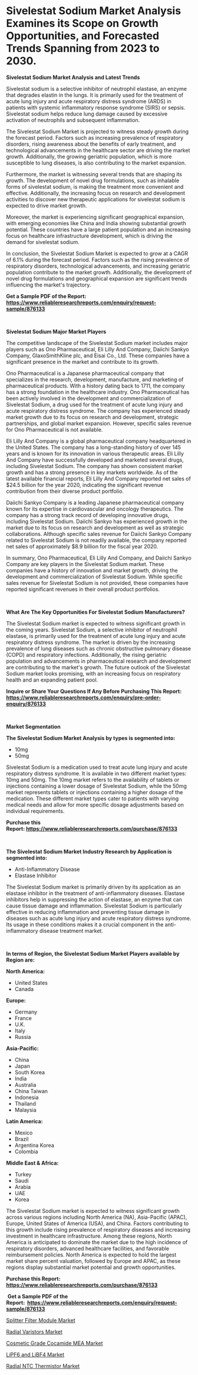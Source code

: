 <p><h1>Sivelestat Sodium Market Analysis Examines its Scope on Growth Opportunities, and Forecasted Trends Spanning from 2023 to 2030.</h1></p><p><strong>Sivelestat Sodium Market Analysis and Latest Trends</strong></p>
<p><p>Sivelestat sodium is a selective inhibitor of neutrophil elastase, an enzyme that degrades elastin in the lungs. It is primarily used for the treatment of acute lung injury and acute respiratory distress syndrome (ARDS) in patients with systemic inflammatory response syndrome (SIRS) or sepsis. Sivelestat sodium helps reduce lung damage caused by excessive activation of neutrophils and subsequent inflammation.</p><p>The Sivelestat Sodium Market is projected to witness steady growth during the forecast period. Factors such as increasing prevalence of respiratory disorders, rising awareness about the benefits of early treatment, and technological advancements in the healthcare sector are driving the market growth. Additionally, the growing geriatric population, which is more susceptible to lung diseases, is also contributing to the market expansion.</p><p>Furthermore, the market is witnessing several trends that are shaping its growth. The development of novel drug formulations, such as inhalable forms of sivelestat sodium, is making the treatment more convenient and effective. Additionally, the increasing focus on research and development activities to discover new therapeutic applications for sivelestat sodium is expected to drive market growth.</p><p>Moreover, the market is experiencing significant geographical expansion, with emerging economies like China and India showing substantial growth potential. These countries have a large patient population and an increasing focus on healthcare infrastructure development, which is driving the demand for sivelestat sodium.</p><p>In conclusion, the Sivelestat Sodium Market is expected to grow at a CAGR of 6.1% during the forecast period. Factors such as the rising prevalence of respiratory disorders, technological advancements, and increasing geriatric population contribute to the market growth. Additionally, the development of novel drug formulations and geographical expansion are significant trends influencing the market's trajectory.</p></p>
<p><strong>Get a Sample PDF of the Report:&nbsp; <a href="https://www.reliableresearchreports.com/enquiry/request-sample/876133">https://www.reliableresearchreports.com/enquiry/request-sample/876133</a></strong></p>
<p>&nbsp;</p>
<p><strong>Sivelestat Sodium Major Market Players</strong></p>
<p><p>The competitive landscape of the Sivelestat Sodium market includes major players such as Ono Pharmaceutical, Eli Lilly And Company, Daiichi Sankyo Company, GlaxoSmithKline plc, and Eisai Co., Ltd. These companies have a significant presence in the market and contribute to its growth.</p><p>Ono Pharmaceutical is a Japanese pharmaceutical company that specializes in the research, development, manufacture, and marketing of pharmaceutical products. With a history dating back to 1711, the company has a strong foundation in the healthcare industry. Ono Pharmaceutical has been actively involved in the development and commercialization of Sivelestat Sodium, a drug used for the treatment of acute lung injury and acute respiratory distress syndrome. The company has experienced steady market growth due to its focus on research and development, strategic partnerships, and global market expansion. However, specific sales revenue for Ono Pharmaceutical is not available.</p><p>Eli Lilly And Company is a global pharmaceutical company headquartered in the United States. The company has a long-standing history of over 145 years and is known for its innovation in various therapeutic areas. Eli Lilly And Company have successfully developed and marketed several drugs, including Sivelestat Sodium. The company has shown consistent market growth and has a strong presence in key markets worldwide. As of the latest available financial reports, Eli Lilly And Company reported net sales of $24.5 billion for the year 2020, indicating the significant revenue contribution from their diverse product portfolio.</p><p>Daiichi Sankyo Company is a leading Japanese pharmaceutical company known for its expertise in cardiovascular and oncology therapeutics. The company has a strong track record of developing innovative drugs, including Sivelestat Sodium. Daiichi Sankyo has experienced growth in the market due to its focus on research and development as well as strategic collaborations. Although specific sales revenue for Daiichi Sankyo Company related to Sivelestat Sodium is not readily available, the company reported net sales of approximately $8.9 billion for the fiscal year 2020.</p><p>In summary, Ono Pharmaceutical, Eli Lilly And Company, and Daiichi Sankyo Company are key players in the Sivelestat Sodium market. These companies have a history of innovation and market growth, driving the development and commercialization of Sivelestat Sodium. While specific sales revenue for Sivelestat Sodium is not provided, these companies have reported significant revenues in their overall product portfolios.</p></p>
<p>&nbsp;</p>
<p><strong>What Are The Key Opportunities For Sivelestat Sodium Manufacturers?</strong></p>
<p><p>The Sivelestat Sodium market is expected to witness significant growth in the coming years. Sivelestat Sodium, a selective inhibitor of neutrophil elastase, is primarily used for the treatment of acute lung injury and acute respiratory distress syndrome. The market is driven by the increasing prevalence of lung diseases such as chronic obstructive pulmonary disease (COPD) and respiratory infections. Additionally, the rising geriatric population and advancements in pharmaceutical research and development are contributing to the market's growth. The future outlook of the Sivelestat Sodium market looks promising, with an increasing focus on respiratory health and an expanding patient pool.</p></p>
<p><strong>Inquire or Share Your Questions If Any Before Purchasing This Report: <a href="https://www.reliableresearchreports.com/enquiry/pre-order-enquiry/876133">https://www.reliableresearchreports.com/enquiry/pre-order-enquiry/876133</a></strong></p>
<p>&nbsp;</p>
<p><strong>Market Segmentation</strong></p>
<p><strong>The Sivelestat Sodium Market Analysis by types is segmented into:</strong></p>
<p><ul><li>10mg</li><li>50mg</li></ul></p>
<p><p>Sivelestat Sodium is a medication used to treat acute lung injury and acute respiratory distress syndrome. It is available in two different market types: 10mg and 50mg. The 10mg market refers to the availability of tablets or injections containing a lower dosage of Sivelestat Sodium, while the 50mg market represents tablets or injections containing a higher dosage of the medication. These different market types cater to patients with varying medical needs and allow for more specific dosage adjustments based on individual requirements.</p></p>
<p><strong>Purchase this Report:&nbsp;<a href="https://www.reliableresearchreports.com/purchase/876133">https://www.reliableresearchreports.com/purchase/876133</a></strong></p>
<p>&nbsp;</p>
<p><strong>The Sivelestat Sodium Market Industry Research by Application is segmented into:</strong></p>
<p><ul><li>Anti-Inflammatory Disease</li><li>Elastase Inhibitor</li></ul></p>
<p><p>The Sivelestat Sodium market is primarily driven by its application as an elastase inhibitor in the treatment of anti-inflammatory diseases. Elastase inhibitors help in suppressing the action of elastase, an enzyme that can cause tissue damage and inflammation. Sivelestat Sodium is particularly effective in reducing inflammation and preventing tissue damage in diseases such as acute lung injury and acute respiratory distress syndrome. Its usage in these conditions makes it a crucial component in the anti-inflammatory disease treatment market.</p></p>
<p>&nbsp;</p>
<p><strong>In terms of Region, the Sivelestat Sodium Market Players available by Region are:</strong></p>
<p>
    <p> <strong> North America: </strong>
        <ul>
            <li>United States</li>
            <li>Canada</li>
        </ul>
        </p> 
    <p> <strong> Europe: </strong>
        <ul>
            <li>Germany</li>
            <li>France</li>
            <li>U.K.</li>
            <li>Italy</li>
            <li>Russia</li>
        </ul>
        </p> 
    <p> <strong> Asia-Pacific: </strong>
        <ul>
            <li>China</li>
            <li>Japan</li>
            <li>South Korea</li>
            <li>India</li>
            <li>Australia</li>
            <li>China Taiwan</li>
            <li>Indonesia</li>
            <li>Thailand</li>
            <li>Malaysia</li>
        </ul>
        </p> 
    <p> <strong> Latin America: </strong>
        <ul>
            <li>Mexico</li>
            <li>Brazil</li>
            <li>Argentina Korea</li>
            <li>Colombia</li>
        </ul>
        </p> 
    <p> <strong> Middle East & Africa: </strong>
        <ul>
            <li>Turkey</li>
            <li>Saudi</li>
            <li>Arabia</li>
            <li>UAE</li>
            <li>Korea</li>
        </ul>
    </p>
    </p>
<p><p>The Sivelestat Sodium market is expected to witness significant growth across various regions including North America (NA), Asia-Pacific (APAC), Europe, United States of America (USA), and China. Factors contributing to this growth include rising prevalence of respiratory diseases and increasing investment in healthcare infrastructure. Among these regions, North America is anticipated to dominate the market due to the high incidence of respiratory disorders, advanced healthcare facilities, and favorable reimbursement policies. North America is expected to hold the largest market share percent valuation, followed by Europe and APAC, as these regions display substantial market potential and growth opportunities.</p></p>
<p><strong>Purchase this Report: <a href="https://www.reliableresearchreports.com/purchase/876133">https://www.reliableresearchreports.com/purchase/876133</a></strong></p>
<p>&nbsp;<strong>Get a Sample PDF of the Report:&nbsp;&nbsp;<a href="https://www.reliableresearchreports.com/enquiry/request-sample/876133">https://www.reliableresearchreports.com/enquiry/request-sample/876133</a></strong></p>
<p><strong></strong></p>
<p><p><a href="https://www.linkedin.com/pulse/splitter-filter-module-market-challenges-opportunities-bihye/">Splitter Filter Module Market</a></p><p><a href="https://www.linkedin.com/pulse/radial-varistors-market-research-report-provides-thorough-asrxe/">Radial Varistors Market</a></p><p><a href="https://medium.com/@loretadervishi2013/cosmetic-grade-cocamide-mea-market-size-reveals-the-best-marketing-channels-in-global-industry-cffd0b831265">Cosmetic Grade Cocamide MEA Market</a></p><p><a href="https://medium.com/@albanaduro2018/lipf6-and-libf4-market-research-report-its-history-and-forecast-2023-to-2030-f0479c16bdf1">LiPF6 and LiBF4 Market</a></p><p><a href="https://www.linkedin.com/pulse/radial-ntc-thermistor-market-research-report-unlocks-l0jke/">Radial NTC Thermistor Market</a></p></p>